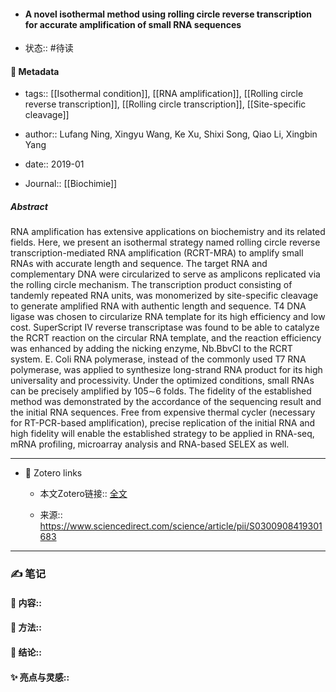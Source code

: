 - #### A novel isothermal method using rolling circle reverse transcription for accurate amplification of small RNA sequences

- 状态:: #待读

#### 🔢 Metadata

  - tags:: [[Isothermal condition]], [[RNA amplification]], [[Rolling circle reverse transcription]], [[Rolling circle transcription]], [[Site-specific cleavage]]

  - author:: Lufang Ning, Xingyu Wang, Ke Xu, Shixi Song, Qiao Li, Xingbin Yang

  - date:: 2019-01

  - Journal:: [[Biochimie]]

##### Abstract
RNA amplification has extensive applications on biochemistry and its related fields. Here, we present an isothermal strategy named rolling circle reverse transcription-mediated RNA amplification (RCRT-MRA) to amplify small RNAs with accurate length and sequence. The target RNA and complementary DNA were circularized to serve as amplicons replicated via the rolling circle mechanism. The transcription product consisting of tandemly repeated RNA units, was monomerized by site-specific cleavage to generate amplified RNA with authentic length and sequence. T4 DNA ligase was chosen to circularize RNA template for its high efficiency and low cost. SuperScript IV reverse transcriptase was found to be able to catalyze the RCRT reaction on the circular RNA template, and the reaction efficiency was enhanced by adding the nicking enzyme, Nb.BbvCI to the RCRT system. E. Coli RNA polymerase, instead of the commonly used T7 RNA polymerase, was applied to synthesize long-strand RNA product for its high universality and processivity. Under the optimized conditions, small RNAs can be precisely amplified by 105∼6 folds. The fidelity of the established method was demonstrated by the accordance of the sequencing result and the initial RNA sequences. Free from expensive thermal cycler (necessary for RT-PCR-based amplification), precise replication of the initial RNA and high fidelity will enable the established strategy to be applied in RNA-seq, mRNA profiling, microarray analysis and RNA-based SELEX as well.

---
- 🔗 Zotero links 

  - 本文Zotero链接:: [全文](zotero://select/library/items/9APCVCTJ)

  - 来源:: https://www.sciencedirect.com/science/article/pii/S0300908419301683

---

### ✍️ 笔记

  #### 📖 内容:: 
  
  #### 🧫 方法:: 
  
  #### 💽 结论:: 
  
  #### ✨ 亮点与灵感:: 

